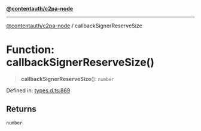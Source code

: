 [**@contentauth/c2pa-node**](../README.md)

***

[@contentauth/c2pa-node](../README.md) / callbackSignerReserveSize

# Function: callbackSignerReserveSize()

> **callbackSignerReserveSize**(): `number`

Defined in: [types.d.ts:869](https://github.com/contentauth/c2pa-node-v2/blob/92024140271b3589278f2b732abca2c4a33b231a/js-src/types.d.ts#L869)

## Returns

`number`
